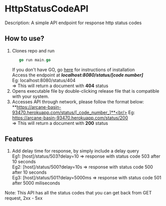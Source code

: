 # HttpStatusCodeAPI
Description: A simple API endpoint for response http status codes 

## How to use?
1. Clones repo and run 
   ```go
      go run main.go
   ```
   If you don't have GO, go [here](https://golang.org/) for instructions of installation<br/>
   Access the endpoint at ***localhost:8080/status/[code number]***<br/>
   Eg: localhost:8080/status/404 <br/>
   => This will return a document with **404** status<br/>
2. Opens executable file by double-clicking release file that is compatible with your system. 
3. Accesses API through network, please follow the format below:<br/>
   **https://arcane-basin-93470.herokuapp.com/status/[_code_number_]**<br/>
   Eg: https://arcane-basin-93470.herokuapp.com/status/200 <br/>
   => This will return a document with **200** status<br/>

## Features
1. Add delay time for response, by simply include a delay query <br/>
Eg1: \[host]/status/503?delay=10  => response with status code 503 after 10 seconds <br/>
Eg2: \[host]/status/500?delay=10s => response with status code 500 after 10 seconds <br/>
Eg3: \[host]/status/501?delay=5000ms => response with status code 501 after 5000 miliseconds <br/>

Note: This API has all the status codes that you can get back from GET request, 2xx - 5xx 
